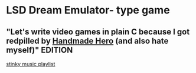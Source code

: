 # LSD Dream Emulator- type game

## "Let's write video games in plain C because I got redpilled by [Handmade Hero](https://handmadehero.org) (and also hate myself)" EDITION

[stinky music playlist](https://open.spotify.com/playlist/227sKegsWfG7VpyiHIPKgK?si=8ae163ffa59f4bbe)
